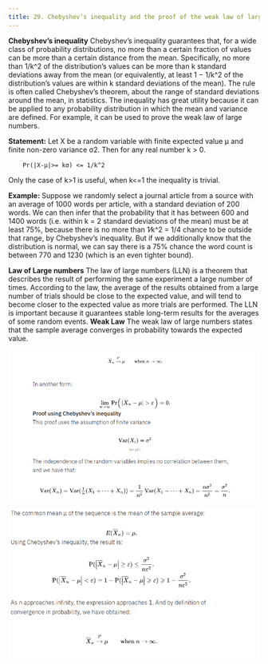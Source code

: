 ```yaml
---
title: 29. Chebyshev’s inequality and the proof of the weak law of large numbers
---
```

**Chebyshev’s inequality** Chebyshev’s inequality guarantees that, for a wide class of probability distributions, no more than a certain fraction of values can be more than a certain distance from the mean.
Specifically, no more than 1/k^2 of the distribution’s values can be more than k standard deviations away from the mean (or equivalently, at least 1 − 1/k^2 of the distribution’s values are within k standard deviations of the mean). The rule is often called Chebyshev’s theorem, about the range of standard deviations around the mean, in statistics.
The inequality has great utility because it can be applied to any probability distribution in which the mean and variance are defined. For example, it can be used to prove the weak law of large numbers.

**Statement:**
Let X be a random variable with finite expected value μ and finite non-zero variance σ2. Then for any real number k > 0.
      
        Pr(|X-μ|>= kσ) <= 1/k^2
      
  Only the case of k>1 is useful, when k<=1 the inequality is trivial.

**Example:**
Suppose we randomly select a journal article from a source with an average of 1000 words per article, with a standard deviation of 200 words. We can then infer that the probability that it has between 600 and 1400 words (i.e. within k = 2 standard deviations of the mean) must be at least 75%, because there is no more than ​1⁄k^2
 = 1/4 chance to be outside that range, by Chebyshev’s inequality. But if we additionally know that the distribution is normal, we can say there is a 75% chance the word count is between 770 and 1230 (which is an even tighter bound).
 
 **Law of Large numbers**
The law of large numbers (LLN) is a theorem that describes the result of performing the same experiment a large number of times.
According to the law, the average of the results obtained from a large number of trials should be close to the expected value, and will tend to become closer to the expected value as more trials are performed.
The LLN is important because it guarantees stable long-term results for the averages of some random events.
**Weak Law**
The weak law of large numbers states that the sample average converges in probability towards the expected value.

 ![weak law](/img/chebychev.png)

 ![chebychev](/img/cheb2.png)
